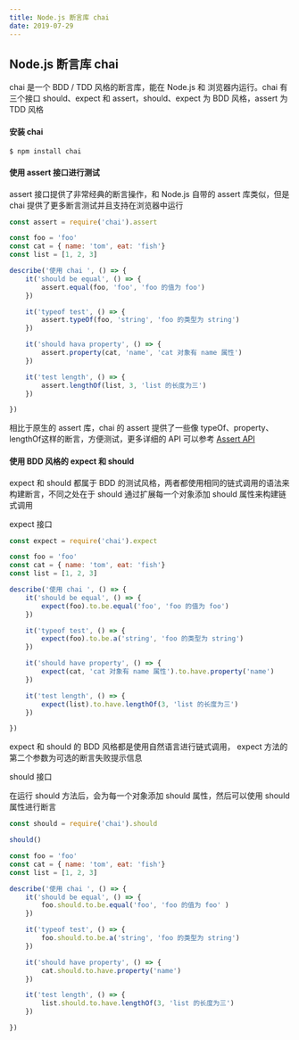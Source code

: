 ```yaml
---
title: Node.js 断言库 chai
date: 2019-07-29
---
```




## Node.js 断言库 chai


chai 是一个 BDD / TDD 风格的断言库，能在 Node.js 和 浏览器内运行。chai 有三个接口 should、expect 和 assert，should、expect 为 BDD 风格，assert 为 TDD 风格




#### 安装 chai

```bash
$ npm install chai
```



#### 使用 assert 接口进行测试

assert 接口提供了非常经典的断言操作，和 Node.js 自带的 assert 库类似，但是 chai 提供了更多断言测试并且支持在浏览器中运行

```js
const assert = require('chai').assert

const foo = 'foo'
const cat = { name: 'tom', eat: 'fish'}
const list = [1, 2, 3]

describe('使用 chai ', () => {
    it('should be equal', () => {
        assert.equal(foo, 'foo', 'foo 的值为 foo')
    })

    it('typeof test', () => {
        assert.typeOf(foo, 'string', 'foo 的类型为 string')
    })

    it('should hava property', () => {
        assert.property(cat, 'name', 'cat 对象有 name 属性')
    })

    it('test length', () => {
        assert.lengthOf(list, 3, 'list 的长度为三')
    })

})
```
相比于原生的 assert 库，chai 的 assert 提供了一些像 typeOf、property、lengthOf这样的断言，方便测试，更多详细的 API 可以参考 [Assert API](https://www.chaijs.com/api/assert/)




#### 使用 BDD 风格的 expect 和 should

expect 和 should 都属于 BDD 的测试风格，两者都使用相同的链式调用的语法来构建断言，不同之处在于 should 通过扩展每一个对象添加 should 属性来构建链式调用


expect 接口

```js
const expect = require('chai').expect

const foo = 'foo'
const cat = { name: 'tom', eat: 'fish'}
const list = [1, 2, 3]

describe('使用 chai ', () => {
    it('should be equal', () => {
        expect(foo).to.be.equal('foo', 'foo 的值为 foo')
    })

    it('typeof test', () => {
        expect(foo).to.be.a('string', 'foo 的类型为 string')
    })

    it('should have property', () => {
        expect(cat, 'cat 对象有 name 属性').to.have.property('name')
    })

    it('test length', () => {
        expect(list).to.have.lengthOf(3, 'list 的长度为三')
    })

})
```
expect 和 should 的 BDD 风格都是使用自然语言进行链式调用， expect 方法的第二个参数为可选的断言失败提示信息


should 接口

在运行 should 方法后，会为每一个对象添加 should 属性，然后可以使用 should 属性进行断言

```js
const should = require('chai').should

should()

const foo = 'foo'
const cat = { name: 'tom', eat: 'fish'}
const list = [1, 2, 3]

describe('使用 chai ', () => {
    it('should be equal', () => {
        foo.should.to.be.equal('foo', 'foo 的值为 foo' )
    })

    it('typeof test', () => {
        foo.should.to.be.a('string', 'foo 的类型为 string')
    })

    it('should have property', () => {
        cat.should.to.have.property('name')
    })

    it('test length', () => {
        list.should.to.have.lengthOf(3, 'list 的长度为三')
    })

})
```



